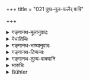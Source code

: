 +++
title = "021 पुष्प-मूल-फलैर् वापि"

+++

<details><summary>गङ्गानथ-मूलानुवादः</summary>

Or, he may always subsist only on flowers, roots and fruits, which have ripened in their own season and fallen down spontaneously,—keeping firm in the ways of life prescribed in the ‘Vaikhānasa’ Institutes.—(21).
</details>

<details><summary>मेधातिथिः</summary>

**कालपक्वैः** । पनसादीनाम् अग्निनापि पाकः क्रियते तन्निषेधार्थम् । तद् अग्निपक्वं गृहस्थस्यानिषिद्धम् । वैखानसं नाम शास्त्रम्, यत्र वानप्रस्थस्य धर्मा विहितास् तेषां मते स्थितः । अन्याम् अपि तच्छास्त्रोक्तां चर्यां शिक्षेत ॥ ६.२१ ॥
</details>

<details><summary>गङ्गानथ-भाष्यानुवादः</summary>

‘*Ripened in their own season*’.—The jack-fruit and some other fruits are ripened (artificially) by means of fire also; and it is with a view to exclude these that this epithet has been added. But fruits ripened by means of fire are not forbidden for the Householder.

‘*Vaikhānasa*’ is the name of a treatise where the duties of the Hermit are prescribed;—keeping firm on these rules;—*i.e*. he should seek to learn also the other details of life prescribed in that treatise.—(21).
</details>

<details><summary>गङ्गानथ-टिप्पन्यः</summary>

‘*Vaikhānasamate sthitaḥ*’—This refers to the ‘*Vaikhānasa-śāstra* says Medhātithi. The *Vaikhānasa-sūtra* (*Trivandrum Sanskrit Series*) is the work most likely referred to.
</details>

<details><summary>गङ्गानथ-तुल्य-वाक्यानि</summary>

*Bodhāyana* (3.2.11, etc., *seq*.).—(See under 18.)

*Āpastamba* (2.23.2).—‘Afterwards, he shall wander about, sustaining his
life with roots, fruits, leaves and grass.

Finally he shall content himself with what has become detached spontaneously. Then he shall live on water, then on air, then on
*Ākāṣha*.’
</details>

<details><summary>भारुचिः</summary>

**The commentary and the mūla texts from 6.21–38 were illegible to Derrett. This is something that we may want to revisit by reading the original Malayalam manuscript. The readable commentary ends thus:

पुनर् ब्राह्मः एतस्माल् लिङ्गाद् अग्निपरित्यागात् । । । योत्सन्नशाखास्थम् अनुत्सन्नशाखास्थं वा चतुर्थम् आश्रमान्तरं प्रसादयितयं श्रुत्यविरोदेन्ह, यत् कारणं न ह्य् अकस्मात् सर्वकर्मसूत्रकर्तनो ऽस्ति ।
</details>

<details><summary>Bühler</summary>

021	Or he may constantly subsist on flowers, roots, and fruit alone, which have been ripened by time and have fallen spontaneously, following the rule of the (Institutes) of Vikhanas.
</details>
